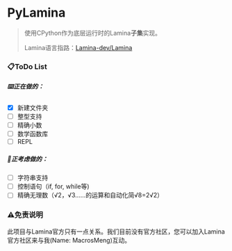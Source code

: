 # PyLamina

> 使用CPython作为底层运行时的Lamina**子集**实现。
>
> Lamina语言指路：[Lamina-dev/Lamina](https://github.com/Lamina-dev/Lamina)

### 📋ToDo List

##### ⌨️正在做的：

* [X]  新建文件夹
* [ ]  整型支持
* [ ]  精确小数
* [ ]  数学函数库
* [ ]  REPL

##### 💭正考虑做的：

* [ ]  字符串支持
* [ ]  控制语句（if, for, while等)
* [ ]  精确无理数（√2，√3……的运算和自动化简√8=2√2）

### ⚠️免责说明

此项目与Lamina官方只有一点关系。我们目前没有官方社区，您可以加入Lamina官方社区来与我(Name: MacrosMeng)互动。
